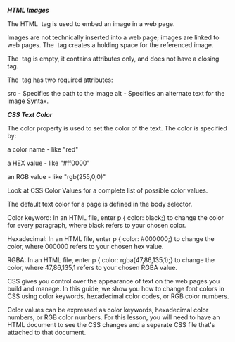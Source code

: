 ***HTML Images***

The HTML <img> tag is used to embed an image in a web page.

Images are not technically inserted into a web page; images are linked to web pages. The <img> tag creates a holding space for the referenced image.

The <img> tag is empty, it contains attributes only, and does not have a closing tag.

The <img> tag has two required attributes:

src - Specifies the path to the image
alt - Specifies an alternate text for the image
Syntax.

***CSS Text Color***

The color property is used to set the color of the text. The color is specified by:

a color name - like "red"

a HEX value - like "#ff0000"

an RGB value - like "rgb(255,0,0)"

Look at CSS Color Values for a complete list of possible color values.

The default text color for a page is defined in the body selector.

Color keyword: 
In an HTML file, enter p { color: black;} to change the color for every paragraph, where black refers to your chosen color.

Hexadecimal: In an HTML file, enter p { color: #000000;} to change the color, where 000000 refers to your chosen hex value.

RGBA: In an HTML file, enter p { color: rgba(47,86,135,1);} to change the color, where 47,86,135,1 refers to your chosen RGBA value.

CSS gives you control over the appearance of text on the web pages you build and manage. In this guide, we show you how to change font colors in CSS using color keywords, hexadecimal color codes, or RGB color numbers.


Color values can be expressed as color keywords, hexadecimal color numbers, or RGB color numbers. For this lesson, you will need to have an HTML document to see the CSS changes and a separate CSS file that's attached to that document.
